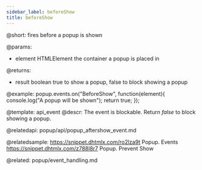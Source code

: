 ```yaml
---
sidebar_label: beforeShow
title: beforeShow
---          
```


@short:
fires before a popup is shown


@params:
- element 		HTMLElement		 the container a popup is placed in

@returns:
- result		boolean			true to show a popup, false to block showing a popup

@example:
popup.events.on("BeforeShow", function(element){
    console.log("A popup will be shown");
    return true;
});


@template: api_event
@descr:
The event is blockable. Return *false* to block showing a popup.

@relatedapi:
popup/api/popup_aftershow_event.md

@relatedsample: 
https://snippet.dhtmlx.com/ro2lza9t	Popup. Events
https://snippet.dhtmlx.com/z788l8r7	Popup. Prevent Show

@related: popup/event_handling.md